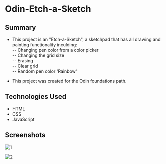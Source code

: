 # Odin-Etch-a-Sketch    

## Summary  
- This project is an "Etch-a-Sketch", a sketchpad that has all drawing and painting functionality inculding:  
-- Changing pen color from a color picker  
-- Changing the grid size  
-- Erasing  
-- Clear grid  
-- Random pen color 'Rainbow'  
    
- This project was created for the Odin foundations path.  

## Technologies Used  
- HTML  
- CSS
- JavaScript

## Screenshots  
 ![1](https://github.com/user-attachments/assets/7bea5afc-d227-4da4-8958-5e48a6aa68ea)  
 
![2](https://github.com/user-attachments/assets/1e7b066b-d8a2-4c7e-b3e6-1b071b62a833)

